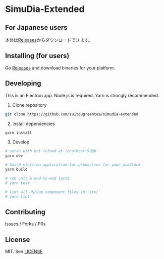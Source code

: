# SimuDia-Extended

## For Japanese users

本体は[Releases](https://github.com/suitougreentea/simudia-extended/releases)からダウンロードできます。


## Installing (for users)

Go [Releases](https://github.com/suitougreentea/simudia-extended/releases) and download binaries for your platform.


## Developing

This is an Electron app. Node.js is required. Yarn is strongly recommended.

1. Clone repository

``` bash
git clone https://github.com/suitougreentea/simudia-extended
```

2. Install dependencies

``` bash
yarn install
```

3. Develop

``` bash
# serve with hot reload at localhost:9080
yarn dev

# build electron application for production for your platform
yarn build

# run unit & end-to-end tests
# yarn test

# lint all JS/Vue component files in `src/`
# yarn lint
```


## Contributing

Issues / Forks / PRs


## License

MIT. See [LICENSE](LICENSE)

